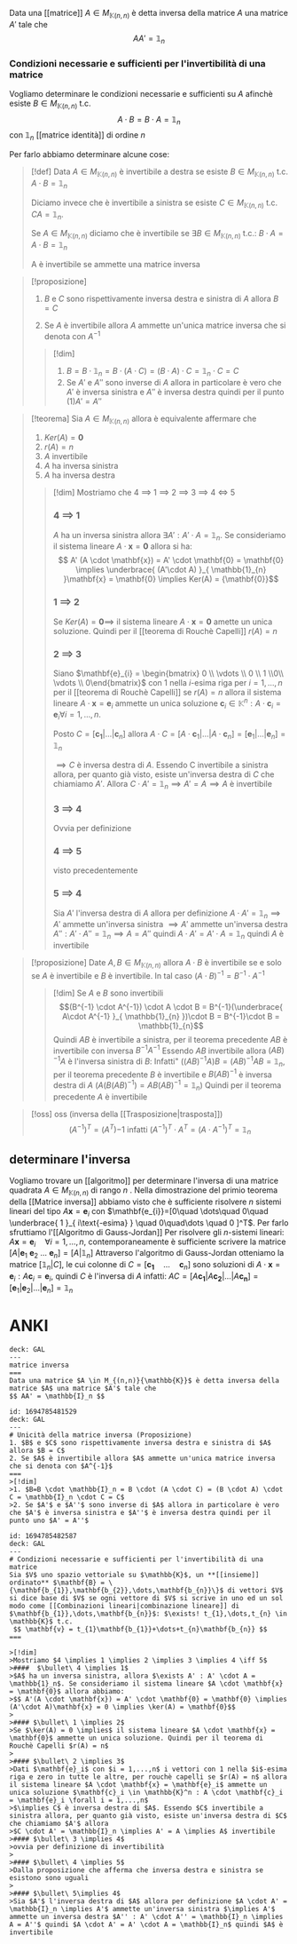 Data una [[matrice]] $A \in M_{\mathbb{K}(n,n)}$ è detta inversa della matrice $A$ una matrice $A'$ tale che
$$ A A' = \mathbb{1}_{n}$$



### Condizioni necessarie e sufficienti per l'invertibilità di una matrice
Vogliamo determinare le condizioni necessarie e sufficienti su $A$ afinchè esiste $B \in M_{\mathbb{K}(n,n)}$  t.c.
$$ A \cdot B = B \cdot A = \mathbb{1}_{n} $$
con $\mathbb{1}_{n}$ [[matrice identità]] di ordine $n$


Per farlo abbiamo determinare alcune cose:

>[!def]
>Data $A \in M_{\mathbb{K}(n,n)}$ è invertibile a destra se esiste $B \in M_{\mathbb{K}(n,n)}$ t.c. $A \cdot B = \mathbb{1}_{n}$
>
>Diciamo invece che è invertibile a sinistra se esiste $C \in M_{\mathbb{K}(n,n)}$ t.c. $CA = \mathbb{1}_{n}$.
>
> Se $A \in M_{\mathbb{K}(n,n)}$ diciamo che è invertibile se $\exists B \in M_{\mathbb{K}(n,n)}$ t.c.: $B \cdot A = A \cdot B = \mathbb{1}_{n}$
>
>A è invertibile se ammette una matrice inversa


>[!proposizione]
 >1. $B$ e $C$ sono rispettivamente inversa destra e sinistra di $A$ allora $B = C$
>
> 2. Se $A$ è invertibile allora $A$ ammette un'unica matrice inversa che si denota con $A^{-1}$
>
>>[!dim]
>> 1. $B = B \cdot \mathbb{1}_{n} = B \cdot (A \cdot C) = (B \cdot A) \cdot C = \mathbb{1}_{n} \cdot C = C$ 
>> 2. Se $A'$ e $A''$ sono inverse di $A$ allora in particolare è vero che $A'$ è inversa sinistra e $A''$ è inversa destra quindi per il punto $(1) A' = A''$



>[!teorema]
>Sia $A \in M_{\mathbb{K}(n,n)}$ allora è equivalente affermare che
>1. $Ker(A) = {\mathbf{0}}$
>2. $r(A) = n$
>3. $A$ invertibile
>4. $A$ ha inversa sinistra
>5. $A$ ha inversa destra
>
>>[!dim]
>>Mostriamo che 4 $\implies$ 1 $\implies$ 2 $\implies$ 3 $\implies$ 4 $\iff$ 5
>>
>> ### 4 $\implies$ 1
>> $A$ ha un inversa sinistra allora $\exists A' : A' \cdot A = \mathbb{1}_{n}$. Se consideriamo il sistema lineare $A \cdot \mathbf{x} = \mathbf{0}$ allora si ha:
>> $$  A' (A \cdot \mathbf{x}) = A' \cdot \mathbf{0} = \mathbf{0} \implies \underbrace{ (A'\cdot A) }_{ \mathbb{1}_{n} }\mathbf{x} = \mathbf{0} \implies Ker(A) = {\mathbf{0}}$$
>>
>>### 1 $\implies$ 2
>> Se $Ker(A) = {\mathbf{0}} \implies$ il sistema lineare $A \cdot \mathbf{x} = \mathbf{0}$ amette un unica soluzione. Quindi per il [[teorema di Rouchè Capelli]] $r(A) = n$
>>
>> ### 2 $\implies$ 3
>> Siano $\mathbf{e}_{i} = \begin{bmatrix} 0 \\ \vdots \\ 0 \\ 1 \\0\\ \vdots \\ 0\end{bmatrix}$ con $1$ nella $i$-esima riga per $i = 1,\dots,n$ per il [[teorema di Rouchè Capelli]] se $r(A) = n$ allora il sistema lineare $A \cdot \mathbf{x} = \mathbf{e}_{i}$ ammette un unica soluzione $\mathbf{c}_{i} \in \mathbb{K}^n : A \cdot \mathbf{c}_{i}=\mathbf{e}_{i} \forall i = 1,\dots,n$.
>> 
>> Posto $C = [\mathbf{c_{1}}|\dots| \mathbf{c}_{n}]$ 
>> allora $A \cdot C = [A \cdot \mathbf{c}_{1}| \dots | A \cdot \mathbf{c}_{n}] = [\mathbf{e}_{1}|\dots|\mathbf{e}_{n}] = \mathbb{1}_{n}$ 
>> 
>> $\implies C$ è inversa destra di $A$. Essendo C invertibile a sinistra allora, per quanto già visto, esiste un'inversa destra di $C$ che chiamiamo $A'$. Allora $C \cdot A' = \mathbb{1}_{n} \implies A' = A \implies A$ è invertibile
>> ### 3 $\implies$ 4
>> Ovvia per definizione
>>
>>### 4 $\implies$ 5
>>visto precedentemente
>>### 5 $\implies$ 4
>>Sia $A'$ l'inversa destra di $A$ allora per definizione $A \cdot A' = \mathbb{1}_{n} \implies A'$ ammette un'inversa sinistra $\implies A'$  ammette un'inversa destra $A'': A' \cdot A'' = \mathbb{1}_{n} \implies A = A''$ quindi $A \cdot A' = A' \cdot A = \mathbb{1}_{n}$ quindi $A$ è invertibile


>[!proposizione]
>Date $A,B \in M_{\mathbb{K}(n,n)}$ allora $A \cdot B$ è invertibile se e solo se $A$ è invertibile e $B$ è invertibile. In tal caso $(A \cdot B)^{-1} = B^{-1}\cdot A^{-1}$
>
>>[!dim]
>>Se $A$ e $B$ sono invertibili
>>$$(B^{-1} \cdot A^{-1}) \cdot A \cdot B = B^{-1}(\underbrace{ A\cdot A^{-1} }_{ \mathbb{1}_{n} })\cdot B = B^{-1}\cdot B = \mathbb{1}_{n}$$
>Quindi $AB$ è invertibile a sinistra, per il teorema precedente $AB$ è invertibile con inversa $B^{-1}A^{-1}$
>Essendo $AB$ invertibile allora $(AB)^{-1}A$ è l'inversa sinistra di $B$:
>Infatti" $((AB)^{-1}A)B = (AB)^{-1}AB = \mathbb{1}_{n}$, per il teorema precedente $B$ è invertibile e $B(AB)^{-1}$ è inversa destra di $A$ ($A(B(AB)^{-1})=AB(AB)^{-1} = \mathbb{1}_{n}$) 
>Quindi per il teorema precedente $A$ è invertibile


>[!oss] oss (inversa della [[Trasposizione|trasposta]])
> $$ (A^{-1})^{T} = (A^T){-1} \text{  infatti  } (A^{-1})^{T} \cdot A^{T} = (A \cdot A^{-1})^{T} = \mathbb{1}_{n} $$

## determinare l'inversa
Vogliamo trovare un [[algoritmo]] per determinare l'inversa di una matrice quadrata $A \in M_{\mathbb{K}(n,n)}$ di rango $n$ .
Nella dimostrazione del primio teorema della [[Matrice inversa]] abbiamo visto che è sufficiente risolvere $n$ sistemi lineari del tipo $A \mathbf{x} = \mathbf{e}_{i}$ con $\mathbf{e_{i}}=[0\quad \dots\quad 0\quad \underbrace{ 1 }_{ i\text{-esima} } \quad 0\quad\dots \quad 0 ]^T$.
Per farlo sfruttiamo l'[[Algoritmo di Gauss-Jordan]]
Per risolvere gli $n$-sistemi lineari: $A\mathbf{x} = \mathbf{e}_{i}\quad \forall i = 1, \dots, n$, contemporaneamente è sufficiente scrivere la matrice $[A| \mathbf{e}_{1}\ \mathbf{e}_{2}\ \dots\ \mathbf{e}_{n}] = [A|\mathbb{1}_{n}]$
Attraverso l'algoritmo di Gauss-Jordan otteniamo la matrice $[\mathbb{1}_{n}|C]$, le cui colonne di $C = [\mathbf{c_{1}}\quad\dots\quad \mathbf{c}_{n}]$ sono soluzioni di $A \cdot \mathbf{x} = \mathbf{e}_{i} : A \mathbf{c}_{i} = \mathbf{e}_{i}$, quindi $C$ è l'inversa di $A$ infatti: $AC = [A \mathbf{c_{1}}| A \mathbf{c_{2}}|\dots|A\mathbf{c_{n}}]=[\mathbf{e}_{1}|\mathbf{e}_{2}|\dots|\mathbf{e}_{n}] = \mathbb{1}_{n}$


# ANKI

```anki
deck: GAL
---
matrice inversa
===
Data una matrice $A \in M_{(n,n)}{\mathbb{K}}$ è detta inversa della matrice $A$ una matrice $A'$ tale che
$$ AA' = \mathbb{I}_n $$
```


```anki
id: 1694785481529
deck: GAL
---
# Unicità della matrice inversa (Proposizione)
1. $B$ e $C$ sono rispettivamente inversa destra e sinistra di $A$ allora $B = C$
2. Se $A$ è invertibile allora $A$ ammette un'unica matrice inversa che si denota con $A^{-1}$
===
>[!dim]
>1. $B=B \cdot \mathbb{I}_n = B \cdot (A \cdot C) = (B \cdot A) \cdot C = \mathbb{I}_n \cdot C = C$
>2. Se $A'$ e $A''$ sono inverse di $A$ allora in particolare è vero che $A'$ è inversa sinistra e $A''$ è inversa destra quindi per il punto uno $A' = A''$
```


```anki
id: 1694785482587
deck: GAL
---
# Condizioni necessarie e sufficienti per l'invertibilità di una matrice
Sia $V$ uno spazio vettoriale su $\mathbb{K}$, un **[[insieme]] ordinato** $\mathbf{B} = \{\mathbf{b_{1}},\mathbf{b_{2}},\dots,\mathbf{b_{n}}\}$ di vettori $V$ si dice base di $V$ se ogni vettore di $V$ si scrive in uno ed un sol modo come [[Combinazioni lineari|combinazione lineare]] di $\mathbf{b_{1}},\dots,\mathbf{b_{n}}$: $\exists! t_{1},\dots,t_{n} \in \mathbb{K}$ t.c.
 $$ \mathbf{v} = t_{1}\mathbf{b_{1}}+\dots+t_{n}\mathbf{b_{n}} $$
===

>[!dim]
>Mostriamo $4 \implies 1 \implies 2 \implies 3 \implies 4 \iff 5$
>####  $\bullet\ 4 \implies 1$
>$A$ ha un inversa sinistra, allora $\exists A' : A' \cdot A = \mathbb{1}_n$. Se consideriamo il sistema lineare $A \cdot \mathbf{x} = \mathbf{0}$ allora abbiamo:
>$$ A'(A \cdot \mathbf{x}) = A' \cdot \mathbf{0} = \mathbf{0} \implies (A'\cdot A)\mathbf{x} = 0 \implies \ker(A) = \mathbf{0}$$
>
>#### $\bullet\ 1 \implies 2$
>Se $\ker(A) = 0 \implies$ il sistema lineare $A \cdot \mathbf{x} = \mathbf{0}$ ammette un unica soluzione. Quindi per il teorema di Rouchè Capelli $r(A) = n$
>
>#### $\bullet\ 2 \implies 3$
>Dati $\mathbf{e}_i$ con $i = 1,...,n$ i vettori con 1 nella $i$-esima riga e zero in tutte le altre, per rouchè capelli se $r(A) = n$ allora il sistema lineare $A \cdot \mathbf{x} = \mathbf{e}_i$ ammette un unica soluzione $\mathbf{c}_i \in \mathbb{K}^n : A \cdot \mathbf{c}_i = \mathbf{e}_i \forall i = 1,...,n$ 
>$\implies C$ è inversa destra di $A$. Essendo $C$ invertibile a sinistra allora, per quanto già visto, esiste un'inversa destra di $C$ che chiamiamo $A'$ allora
>$C \cdot A' = \mathbb{I}_n \implies A' = A \implies A$ invertibile
>#### $\bullet\ 3 \implies 4$
>ovvia per definizione di invertibilità
>
>#### $\bullet\ 4 \implies 5$
>Dalla proposizione che afferma che inversa destra e sinistra se esistono sono uguali
>
>#### $\bullet\ 5\implies 4$
>Sia $A'$ l'inversa destra di $A$ allora per definizione $A \cdot A' = \mathbb{I}_n \implies A'$ ammette un'inversa sinistra $\implies A'$ ammette un inversa destra $A'' : A' \cdot A'' = \mathbb{I}_n \implies A = A''$ quindi $A \cdot A' = A' \cdot A = \mathbb{I}_n$ quindi $A$ è invertibile
```


